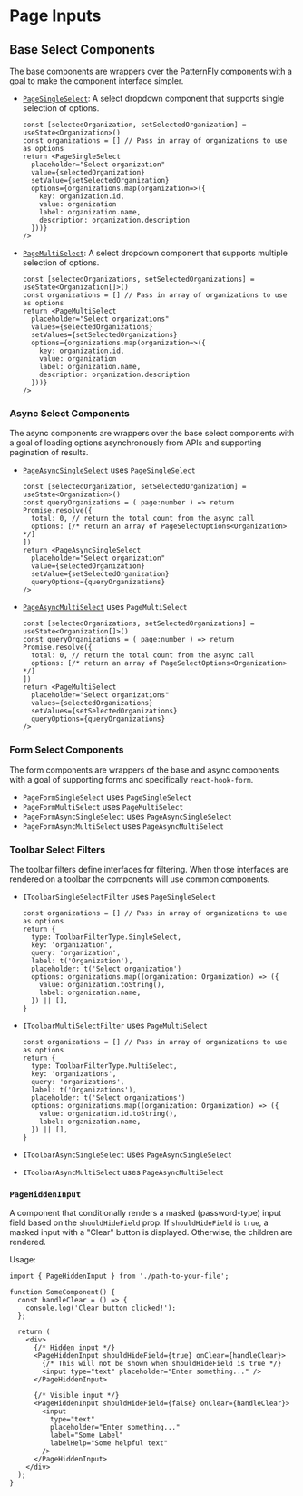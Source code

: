 # Page Inputs

## Base Select Components

The base components are wrappers over the PatternFly components with a goal to make the component interface simpler.

- [`PageSingleSelect`](./PageSingleSelect.tsx): A select dropdown component that supports single selection of options.

  ```tsx
  const [selectedOrganization, setSelectedOrganization] = useState<Organization>()
  const organizations = [] // Pass in array of organizations to use as options
  return <PageSingleSelect
    placeholder="Select organization"
    value={selectedOrganization}
    setValue={setSelectedOrganization}
    options={organizations.map(organization=>({
      key: organization.id,
      value: organization
      label: organization.name,
      description: organization.description
    }))}
  />
  ```

- [`PageMultiSelect`](./PageMultiSelect.tsx): A select dropdown component that supports multiple selection of options.

  ```tsx
  const [selectedOrganizations, setSelectedOrganizations] = useState<Organization[]>()
  const organizations = [] // Pass in array of organizations to use as options
  return <PageMultiSelect
    placeholder="Select organizations"
    values={selectedOrganizations}
    setValues={setSelectedOrganizations}
    options={organizations.map(organization=>({
      key: organization.id,
      value: organization
      label: organization.name,
      description: organization.description
    }))}
  />
  ```

### Async Select Components

The async components are wrappers over the base select components with a goal of loading options asynchronously from APIs and supporting pagination of results.

- [`PageAsyncSingleSelect`](./PageAsyncSingleSelect.tsx) uses `PageSingleSelect`

  ```tsx
  const [selectedOrganization, setSelectedOrganization] = useState<Organization>()
  const queryOrganizations = ( page:number ) => return Promise.resolve({
    total: 0, // return the total count from the async call
    options: [/* return an array of PageSelectOptions<Organization> */]
  ])
  return <PageAsyncSingleSelect
    placeholder="Select organization"
    value={selectedOrganization}
    setValue={setSelectedOrganization}
    queryOptions={queryOrganizations}
  />
  ```

- [`PageAsyncMultiSelect`](./PageAsyncMultiSelect.tsx) uses `PageMultiSelect`

  ```tsx
  const [selectedOrganizations, setSelectedOrganizations] = useState<Organization[]>()
  const queryOrganizations = ( page:number ) => return Promise.resolve({
    total: 0, // return the total count from the async call
    options: [/* return an array of PageSelectOptions<Organization> */]
  ])
  return <PageMultiSelect
    placeholder="Select organizations"
    values={selectedOrganizations}
    setValues={setSelectedOrganizations}
    queryOptions={queryOrganizations}
  />
  ```

### Form Select Components

The form components are wrappers of the base and async components with a goal of supporting forms and specifically `react-hook-form`.

- `PageFormSingleSelect` uses `PageSingleSelect`
- `PageFormMultiSelect` uses `PageMultiSelect`
- `PageFormAsyncSingleSelect` uses `PageAsyncSingleSelect`
- `PageFormAsyncMultiSelect` uses `PageAsyncMultiSelect`

### Toolbar Select Filters

The toolbar filters define interfaces for filtering. When those interfaces are rendered on a toolbar the components will use common components.

- `IToolbarSingleSelectFilter` uses `PageSingleSelect`

  ```tsx
  const organizations = [] // Pass in array of organizations to use as options
  return {
    type: ToolbarFilterType.SingleSelect,
    key: 'organization',
    query: 'organization',
    label: t('Organization'),
    placeholder: t('Select organization')
    options: organizations.map((organization: Organization) => ({
      value: organization.toString(),
      label: organization.name,
    }) || [],
  }
  ```

- `IToolbarMultiSelectFilter` uses `PageMultiSelect`

  ```tsx
  const organizations = [] // Pass in array of organizations to use as options
  return {
    type: ToolbarFilterType.MultiSelect,
    key: 'organizations',
    query: 'organizations',
    label: t('Organizations'),
    placeholder: t('Select organizations')
    options: organizations.map((organization: Organization) => ({
      value: organization.id.toString(),
      label: organization.name,
    }) || [],
  }
  ```

- `IToolbarAsyncSingleSelect` uses `PageAsyncSingleSelect`
- `IToolbarAsyncMultiSelect` uses `PageAsyncMultiSelect`

### `PageHiddenInput`

A component that conditionally renders a masked (password-type) input field based on the `shouldHideField` prop. If `shouldHideField` is `true`, a masked input with a "Clear" button is displayed. Otherwise, the children are rendered.

Usage:

```tsx
import { PageHiddenInput } from './path-to-your-file';

function SomeComponent() {
  const handleClear = () => {
    console.log('Clear button clicked!');
  };

  return (
    <div>
      {/* Hidden input */}
      <PageHiddenInput shouldHideField={true} onClear={handleClear}>
        {/* This will not be shown when shouldHideField is true */}
        <input type="text" placeholder="Enter something..." />
      </PageHiddenInput>

      {/* Visible input */}
      <PageHiddenInput shouldHideField={false} onClear={handleClear}>
        <input
          type="text"
          placeholder="Enter something..."
          label="Some Label"
          labelHelp="Some helpful text"
        />
      </PageHiddenInput>
    </div>
  );
}
```
